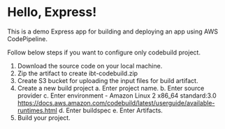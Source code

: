 # Hello, Express!

This is a demo Express app for building and deploying an app using AWS CodePipeline.


Follow below steps if you want to configure only codebuild project.

1. Download the source code on your local machine.
2. Zip the artifact to create ibt-codebuild.zip
3. Create S3 bucket for uploading the input files for build artifact.
4. Create a new build project
a. Enter project name.
b. Enter source provider
c. Enter environment - Amazon Linux 2 x86_64 standard:3.0
https://docs.aws.amazon.com/codebuild/latest/userguide/available-runtimes.html
d. Enter buildspec
e. Enter Artifacts.
5. Build your project.
